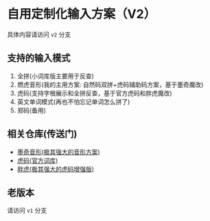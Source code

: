 # 自用定制化输入方案（V2）

具体内容请访问 `v2` 分支

## 支持的输入模式

1. 全拼(小词库版主要用于反查)
2. 燃虎音形(我的主用方案: 自然码双拼+虎码辅助码方案，基于墨奇魔改)
3. 虎码(支持字根展示和全拼反查，基于官方虎码和胖虎魔改)
4. 英文单词模式(再也不怕忘记单词怎么拼了)
5. 郑码(备用)

## 相关仓库(传送门)

- [墨奇音形(极其强大的音形方案)](https://github.com/gaboolic/rime-shuangpin-fuzhuma)
- [虎码(官方词库)](https://github.com/humatiger/huma)
- [胖虎(极其强大的虎码增强版)](https://github.com/rimeinn/rime-tiger)

## 老版本

请访问 `v1` 分支
